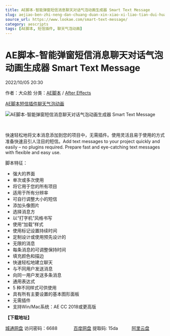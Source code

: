```yaml
---
title: AE脚本-智能弹窗短信消息聊天对话气泡动画生成器 Smart Text Message
slug: aejiao-ben-zhi-neng-dan-chuang-duan-xin-xiao-xi-liao-tian-dui-hua-qi-pao-dong-hua-sheng-cheng-qi-smart-text-message
source_url: https://www.lookae.com/smart-text-message/
category: aescripts
tags: [AE脚本, 短信插件, 聊天气泡动画]
---
```

# AE脚本-智能弹窗短信消息聊天对话气泡动画生成器 Smart Text Message

2022/10/05 20:30

作者：大众脸
分类：[AE脚本](https://www.lookae.com/after-effects/aescripts/) / [After Effects](https://www.lookae.com/after-effects/)

[AE脚本](https://www.lookae.com/tag/ae%e8%84%9a%e6%9c%ac/)[短信插件](https://www.lookae.com/tag/%e7%9f%ad%e4%bf%a1%e6%8f%92%e4%bb%b6/)[聊天气泡动画](https://www.lookae.com/tag/%e8%81%8a%e5%a4%a9%e6%b0%94%e6%b3%a1%e5%8a%a8%e7%94%bb/)

![AE脚本-智能弹窗短信消息聊天对话气泡动画生成器 Smart Text Message](https://www.lookae.com/wp-content/uploads/2022/10/40041934.jpg "AE脚本-智能弹窗短信消息聊天对话气泡动画生成器 Smart Text Message-LookAE.com")

[﻿﻿﻿﻿﻿](https://cloud.video.taobao.com//play/u/705956171/p/1/e/6/t/1/379772037254.mp4)

快速轻松地将文本消息添加到您的项目中，无需插件。使用灵活且易于使用的方式准备快速且引人注目的短信。Add text messages to your project quickly and easily – no plugins required. Prepare fast and eye-catching text messages with flexible and easy use.

脚本特征：

* 强大的界面
* 单次或多次使用
* 将它用于您的所有项目
* 适用于所有分辨率
* 可自行调整大小的短信
* 添加头像图片
* 选择消息方
* 以“打字机”风格书写
* 使用“加载”样式
* 使用标记设置持续时间
* 定制设计或使用预先设计的
* 无限的消息
* 每条消息的可调整保持时间
* 填充颜​​色和描边
* 快速轻松地建立聊天
* 与不同用户发送消息
* 向同一用户发送多条消息
* 通用表达式
* 5 种不同样式可供使用
* 具有所有主要设置的基本图形面板
* 无需插件
* 支持Win/Mac系统：AE CC 2018或更高版

**【下载地址】**

[城通网盘](https://url70.ctfile.com/f/2827370-688084118-ba7303?p=4431) 访问密码：6688             [百度网盘](https://pan.baidu.com/s/1qprBvIhCm2JJiLk-IpsmTA?pwd=15da) 提取码: 15da           [阿里云盘](https://www.aliyundrive.com/s/178fAa9E2H7)

